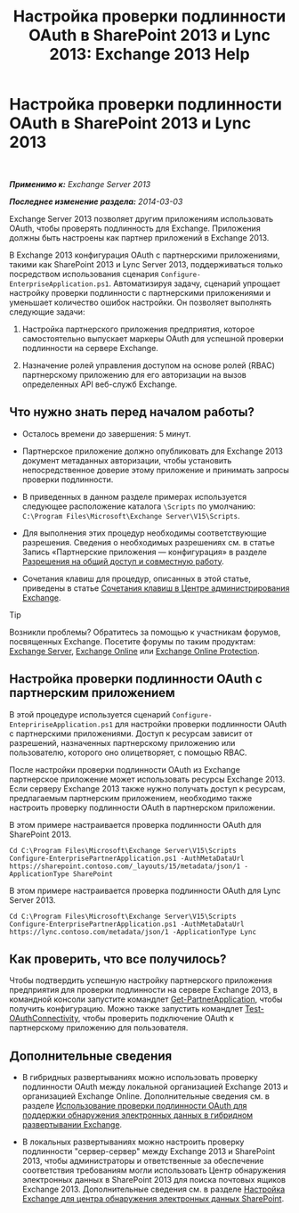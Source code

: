 ﻿---
title: 'Настройка проверки подлинности OAuth в SharePoint 2013 и Lync 2013: Exchange 2013 Help'
TOCTitle: Настройка проверки подлинности OAuth в SharePoint 2013 и Lync 2013
ms:assetid: ca3c78a3-80cc-4df2-859f-0106bbd57a07
ms:mtpsurl: https://technet.microsoft.com/ru-ru/library/JJ649094(v=EXCHG.150)
ms:contentKeyID: 50489214
ms.date: 04/30/2018
mtps_version: v=EXCHG.150
ms.translationtype: HT
---

# Настройка проверки подлинности OAuth в SharePoint 2013 и Lync 2013

 

_**Применимо к:** Exchange Server 2013_

_**Последнее изменение раздела:** 2014-03-03_

Exchange Server 2013 позволяет другим приложениям использовать OAuth, чтобы проверять подлинность для Exchange. Приложения должны быть настроены как партнер приложений в Exchange 2013.

В Exchange 2013 конфигурация OAuth с партнерскими приложениями, такими как SharePoint 2013 и Lync Server 2013, поддерживаться только посредством использования сценария `Configure-EnterpriseApplication.ps1`. Автоматизируя задачу, сценарий упрощает настройку проверки подлинности с партнерскими приложениями и уменьшает количество ошибок настройки. Он позволяет выполнять следующие задачи:

1.  Настройка партнерского приложения предприятия, которое самостоятельно выпускает маркеры OAuth для успешной проверки подлинности на сервере Exchange.

2.  Назначение ролей управления доступом на основе ролей (RBAC) партнерскому приложению для его авторизации на вызов определенных API веб-служб Exchange.

## Что нужно знать перед началом работы?

  - Осталось времени до завершения: 5 минут.

  - Партнерское приложение должно опубликовать для Exchange 2013 документ метаданных авторизации, чтобы установить непосредственное доверие этому приложение и принимать запросы проверки подлинности.

  - В приведенных в данном разделе примерах используется следующее расположение каталога `\Scripts` по умолчанию: `C:\Program Files\Microsoft\Exchange Server\V15\Scripts`.

  - Для выполнения этих процедур необходимы соответствующие разрешения. Сведения о необходимых разрешениях см. в статье Запись «Партнерские приложения — конфигурация» в разделе [Разрешения на общий доступ и совместную работу](sharing-and-collaboration-permissions-exchange-2013-help.md).

  - Сочетания клавиш для процедур, описанных в этой статье, приведены в статье [Сочетания клавиш в Центре администрирования Exchange](keyboard-shortcuts-in-the-exchange-admin-center-exchange-online-protection-help.md).

> [!TIP]  
> Возникли проблемы? Обратитесь за помощью к участникам форумов, посвященных Exchange. Посетите форумы по таким продуктам: <a href="https://go.microsoft.com/fwlink/p/?linkid=60612">Exchange Server</a>, <a href="https://go.microsoft.com/fwlink/p/?linkid=267542">Exchange Online</a> или <a href="https://go.microsoft.com/fwlink/p/?linkid=285351">Exchange Online Protection</a>.


## Настройка проверки подлинности OAuth с партнерским приложением

В этой процедуре используется сценарий `Configure-EntepririseApplication.ps1` для настройки проверки подлинности OAuth с партнерскими приложениями. Доступ к ресурсам зависит от разрешений, назначенных партнерскому приложению или пользователю, которого оно олицетворяет, с помощью RBAC.

После настройки проверки подлинности OAuth из Exchange партнерское приложение может использовать ресурсы Exchange 2013. Если серверу Exchange 2013 также нужно получать доступ к ресурсам, предлагаемым партнерским приложением, необходимо также настроить проверку подлинности OAuth в партнерском приложении.

В этом примере настраивается проверка подлинности OAuth для SharePoint 2013.

    Cd C:\Program Files\Microsoft\Exchange Server\V15\Scripts
    Configure-EnterprisePartnerApplication.ps1 -AuthMetaDataUrl https://sharepoint.contoso.com/_layouts/15/metadata/json/1 -ApplicationType SharePoint

В этом примере настраивается проверка подлинности OAuth для Lync Server 2013.

    Cd C:\Program Files\Microsoft\Exchange Server\V15\Scripts
    Configure-EnterprisePartnerApplication.ps1 -AuthMetaDataUrl https://lync.contoso.com/metadata/json/1 -ApplicationType Lync

## Как проверить, что все получилось?

Чтобы подтвердить успешную настройку партнерского приложения предприятия для проверки подлинности на сервере Exchange 2013, в командной консоли запустите командлет [Get-PartnerApplication](https://technet.microsoft.com/ru-ru/library/jj218721\(v=exchg.150\)), чтобы получить конфигурацию. Можно также запустить командлет [Test-OAuthConnectivity](https://technet.microsoft.com/ru-ru/library/jj218623\(v=exchg.150\)), чтобы проверить подключение OAuth к партнерскому приложению для пользователя.

## Дополнительные сведения

  - В гибридных развертываниях можно использовать проверку подлинности OAuth между локальной организацией Exchange 2013 и организацией Exchange Online. Дополнительные сведения см. в разделе [Использование проверки подлинности OAuth для поддержки обнаружения электронных данных в гибридном развертывании Exchange](using-oauth-authentication-to-support-ediscovery-in-an-exchange-hybrid-deployment-exchange-2013-help.md).

  - В локальных развертываниях можно настроить проверку подлинности "сервер-сервер" между Exchange 2013 и SharePoint 2013, чтобы администраторы и ответственные за обеспечение соответствия требованиям могли использовать Центр обнаружения электронных данных в SharePoint 2013 для поиска почтовых ящиков Exchange 2013. Дополнительные сведения см. в разделе [Настройка Exchange для центра обнаружения электронных данных SharePoint](configure-exchange-for-sharepoint-ediscovery-center-exchange-2013-help.md).

